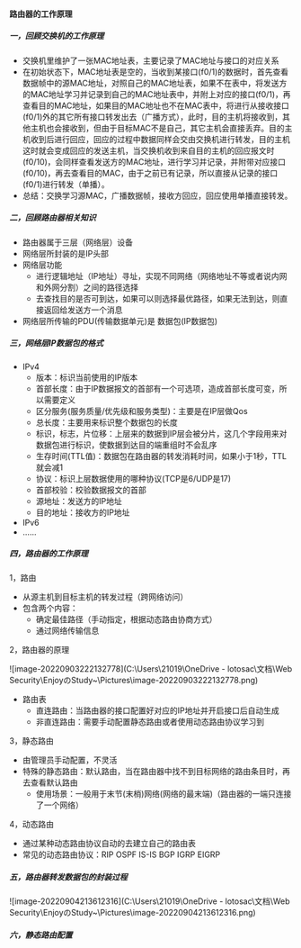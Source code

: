 #### 路由器的工作原理

##### 一，回顾交换机的工作原理

- 交换机里维护了一张MAC地址表，主要记录了MAC地址与接口的对应关系
- 在初始状态下，MAC地址表是空的，当收到某接口(f0/1)的数据时，首先查看数据帧中的源MAC地址，对照自己的MAC地址表，如果不在表中，将发送方的MAC地址学习并记录到自己的MAC地址表中，并附上对应的接口(f0/1)，再查看目的MAC地址，如果目的MAC地址也不在MAC表中，将进行从接收接口(f0/1)外的其它所有接口转发出去（广播方式），此时，目的主机将接收到，其他主机也会接收到，但由于目标MAC不是自己，其它主机会直接丢弃。目的主机收到后进行回应，回应的过程中数据同样会交由交换机进行转发，目的主机这时就会变成回应的发送主机，当交换机收到来自目的主机的回应报文时(f0/10)，会同样查看发送方的MAC地址，进行学习并记录，并附带对应接口(f0/10)，再去查看目的MAC，由于之前已有记录，所以直接从记录的接口(f0/1)进行转发（单播）。
- 总结：交换学习源MAC，广播数据帧，接收方回应，回应使用单播直接转发。

##### 二，回顾路由器相关知识

- 路由器属于三层（网络层）设备
- 网络层所封装的是IP头部
- 网络层功能
  - 进行逻辑地址（IP地址）寻址，实现不同网络（网络地址不等或者说内网和外网分割）之间的路径选择
  - 去查找目的是否可到达，如果可以则选择最优路径，如果无法到达，则直接返回给发送方一个消息
- 网络层所传输的PDU(传输数据单元)是 数据包(IP数据包)

##### 三，网络层IP数据包的格式

- IPv4
  - 版本：标识当前使用的IP版本
  - 首部长度：由于IP数据报文的首部有一个可选项，造成首部长度可变，所以需要定义
  - 区分服务(服务质量/优先级和服务类型)：主要是在IP层做Qos
  - 总长度：主要用来标识整个数据包的长度
  - 标识，标志，片位移：上层来的数据到IP层会被分片，这几个字段用来对数据包进行标识，使数据到达目的端重组时不会乱序
  - 生存时间(TTL值)：数据包在路由器的转发消耗时间，如果小于1秒，TTL就会减1
  - 协议：标识上层数据使用的哪种协议(TCP是6/UDP是17)
  - 首部校验：校验数据报文的首部
  - 源地址：发送方的IP地址
  - 目的地址：接收方的IP地址
- IPv6
- ......

##### 四，路由器的工作原理

1，路由

- 从源主机到目标主机的转发过程（跨网络访问）
- 包含两个内容：
  - 确定最佳路径（手动指定，根据动态路由协商方式）
  - 通过网络传输信息

2，路由器的原理

![image-20220903222132778](C:\Users\21019\OneDrive - lotosac\文档\Web Security\EnjoyのStudy~\Pictures\image-20220903222132778.png)

- 路由表
  - 直连路由：当路由器的接口配置好对应的IP地址并开启接口后自动生成
  - 非直连路由：需要手动配置静态路由或者使用动态路由协议学习到

3，静态路由

- 由管理员手动配置，不灵活
- 特殊的静态路由：默认路由，当在路由器中找不到目标网络的路由条目时，再去查看默认路由
  - 使用场景：一般用于末节(末梢)网络(网络的最末端)（路由器的一端只连接了一个网络）

4，动态路由

- 通过某种动态路由协议自动的去建立自己的路由表
- 常见的动态路由协议：RIP    OSPF    IS-IS    BGP    IGRP    EIGRP

##### 五，路由器转发数据包的封装过程

![image-20220904213612316](C:\Users\21019\OneDrive - lotosac\文档\Web Security\EnjoyのStudy~\Pictures\image-20220904213612316.png)

##### 六，静态路由配置













